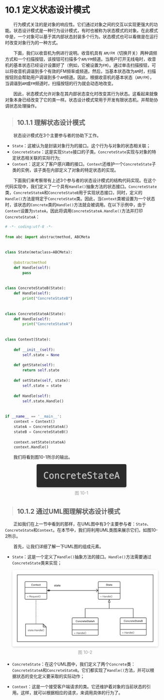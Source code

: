 10.1 定义状态设计模式
===

&nbsp;&nbsp;&nbsp;&nbsp;&nbsp;&nbsp;&nbsp;行为模式关注的是对象的响应性。它们通过对象之间的交互以实现更强大的功能。状态设计模式是一种行为设计模式，有时也被称为状态模式的对象。在此模式中是，一个对象可以基于其内部状态封装多个行为。状态模式也可以看做是在运行时改变对象行为的一种方式。

&nbsp;&nbsp;&nbsp;&nbsp;&nbsp;&nbsp;&nbsp;下面，我们以收音机为例进行说明。收音机具有 `AM/FM`（切换开关）两种调频方式和一个扫描按钮，该按钮可扫描多个`AM/FM`频道。当用户打开无线电时，收音机的基本状态已经设计设置好了（例如，它被设置为`FM`）。通过单击扫描按钮，可以将收音机调谐到多个有效的FM频率或频道。然后，当基本状态改为`AM`时，扫描按钮则会帮助用户调谐到多个`AM`频道。因此，根据收音机的基本状态（`AM/FM`），当调谐到`AM`或`FM`频道时，扫描按钮的行为就会动态地改变。

&nbsp;&nbsp;&nbsp;&nbsp;&nbsp;&nbsp;&nbsp;因此，状态模式允许对象在其内部状态变化时改变其行为状态。这看起来就像对象本身已经改变了它的类一样。状态设计模式常用于开发有限状态机，并帮助协调状态处理操作。

> ## 10.1.1 理解状态设计模式

&nbsp;&nbsp;&nbsp;&nbsp;&nbsp;&nbsp;&nbsp;状态设计模式在3个主要参与者的协助下工作。

* `State`：这被认为是封装对象行为的接口。这个行为与对象的状态相关联；
* `ConcreteState`：这是实现`State`接口的子类。`ConcreteState`实现与对象的特定状态相关联的实际行为;
* `Context`：这定义了客户感兴趣的接口。`Context`还维护一个`ConcreteState`子类的实例，该子类在内部定义了对象的特定状态的实现。

&nbsp;&nbsp;&nbsp;&nbsp;&nbsp;&nbsp;&nbsp;下面我们来考察带有上述3个参与者的状态设计模式的结构代码实现。在这个代码实现中，我们定义了一个具有`Handle()`抽象方法的状态接口。`ConcreteState`类，`ConcreteStateA`和`ConcreteStateB`用于实现状态接口，同时，定义的`Handle()`方法是特定于`ConcreteState`类。因此，当`Context`类被设置为一个状态时，该状态的`Concrete`类的`Handle()`方法就会被调用。在以下示例中，由于`Context`设置为`stateA`，因此将调用`ConcreteStateA.Handle()`方法并打印`ConcreteStateA`：

```python
# -*- coding:utf-8 -*-

from abc import abstractmethod, ABCMeta


class State(metaclass=ABCMeta):

    @abstractmethod
    def Handle(self):
        pass


class ConcreteStateB(State):
    def Handle(self):
        print("ConcreteStateB")


class ConcreteStateA(State):
    def Handle(self):
        print("ConcreteStateA")


class Context(State):

    def __init__(self):
        self.state = None

    def getState(self):
        return self.state

    def setState(self, state):
        self.state = state

    def Handle(self):
        self.state.Handle()


if __name__ == '__main__':
    context = Context()
    stateA = ConcreteStateA()
    stateB = ConcreteStateB()

    context.setState(stateA)
    context.Handle()
```

&nbsp;&nbsp;&nbsp;&nbsp;&nbsp;&nbsp;&nbsp;我们将看到图10-1所示的输出。

<center>
    <img style="border-radius: 0.3125em;
    box-shadow: 0 2px 4px 0 rgba(34,36,38,.12),0 2px 10px 0 rgba(34,36,38,.08);" 
    src="../source/images/part10/10-1.png">
    <br>
    <div style="color:orange; border-bottom: 0px solid #d9d9d9;
    display: inline-block;
    color: #999;
    padding: 5px;">图 10-1</div>
</center>

> ## 10.1.2 通过UML图理解状态设计模式

&nbsp;&nbsp;&nbsp;&nbsp;&nbsp;&nbsp;&nbsp;正如我们在上一节中看到的那样，在UML图中有3个主要参与者：`State`、`ConcreteState`和`Context`。在本节中，我们将利用UML类图来展示它们，如图10-2所示。

&nbsp;&nbsp;&nbsp;&nbsp;&nbsp;&nbsp;&nbsp;首先，让我们详细了解一下UML图的组成元素。

* `State`：这是一个定义了`Handle()`抽象方法的接口。`Handle()`方法需要通过`ConcreteState`类来实现；

    <center>
        <img style="border-radius: 0.3125em;
        box-shadow: 0 2px 4px 0 rgba(34,36,38,.12),0 2px 10px 0 rgba(34,36,38,.08);" 
        src="../source/images/part10/10-2.png">
        <br>
        <div style="color:orange; border-bottom: 0px solid #d9d9d9;
        display: inline-block;
        color: #999;
        padding: 5px;">图 10-2</div>
    </center>

* `ConcreteState`：在这个UML图中，我们定义了两个`Concrete`类：`ConcreteStateA`和`ConcreteStateB`。它们都实现了`Handle()`方法，并可以根据状态的变化定义要采取的实际动作；
* `Context`：这是一个接受客户端请求的类。它还维护着对象的当前状态的引用。这样，就可以根据相应的请求，来调用具体的行为了。
